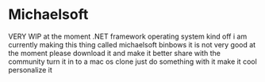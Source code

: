 # Michaelsoft
VERY WIP at the moment .NET framework operating system kind off
i am currently making this thing called michaelsoft binbows
it is not very good at the moment please download it and make it better
share with the community
turn it in to a mac os clone just do something with it make it cool personalize it 
